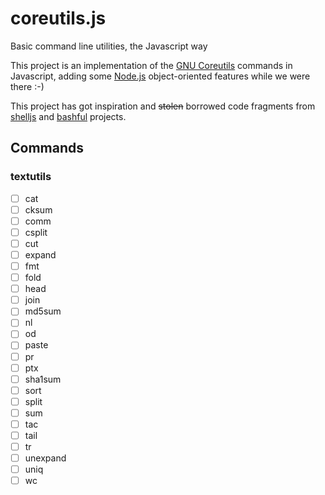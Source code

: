 coreutils.js
============

Basic command line utilities, the Javascript way


This project is an implementation of the [GNU Coreutils](http://www.gnu.org/software/coreutils/)
commands in Javascript, adding some [Node.js](http://nodejs.org/)
object-oriented features while we were there :-)

This project has got inspiration and ~~stolen~~ borrowed code fragments from
[shelljs](https://github.com/arturadib/shelljs) and
[bashful](https://github.com/substack/bashful) projects.


Commands
--------

### textutils
- [ ] cat
- [ ] cksum
- [ ] comm
- [ ] csplit
- [ ] cut
- [ ] expand
- [ ] fmt
- [ ] fold
- [ ] head
- [ ] join
- [ ] md5sum
- [ ] nl
- [ ] od
- [ ] paste
- [ ] pr
- [ ] ptx
- [ ] sha1sum
- [ ] sort
- [ ] split
- [ ] sum
- [ ] tac
- [ ] tail
- [ ] tr
- [ ] unexpand
- [ ] uniq
- [ ] wc
